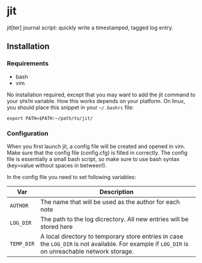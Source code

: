 # jit
jit[ter] journal script: quickly write a timestamped,  tagged log entry.

## Installation

### Requirements

* bash
* vim

No installation required, except that you may want to add the jit command to your `$PATH` variable.
How this works depends on your platform. On linux, you should place this snippet in your `~/.bashrc` file:

```
export PATH=$PATH:~/path/to/jit/
```

### Configuration

When you first launch jit, a config file will be created and opened in vim. Make sure that the config file (config.cfg) is filled in correctly. The config file is essentially a small bash script, so make sure to use bash syntax (key=value without spaces in between!).

In the config file you need to set following variables:

|Var | Description |
|---|---|
|`AUTHOR` | The name that will be used as the author for each note |
|`LOG_DIR` | The path to the log dicrectory. All new entries will be stored here |
|`TEMP_DIR` | A local directory to temporary store entries in case the `LOG_DIR` is not available. For example if `LOG_DIR` is on unreachable network storage. |

